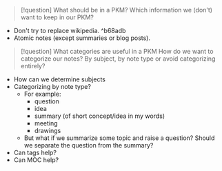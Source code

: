 
> [!question] What should be in a PKM?
> Which information we (don't) want to keep in our PKM?

- Don't try to replace wikipedia. ^b68adb
- Atomic notes (except summaries or blog posts).

> [!question] What categories are useful in a PKM
> How do we want to categorize our notes? By subject, by note type or avoid categorizing entirely?

- How can we determine subjects
- Categorizing by note type? 
	- For example:
		- question
		- idea
		- summary (of short concept/idea in my words)
		- meeting
		- drawings
	- But what if we summarize some topic and raise a question? Should we separate the question from the summary?
- Can tags help?
- Can MOC help?

